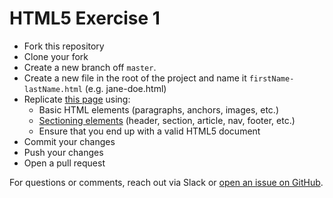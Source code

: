 # HTML5 Exercise 1

  * Fork this repository
  * Clone your fork
  * Create a new branch off `master`.
  * Create a new file in the root of the project and name it `firstName-lastName.html` (e.g. jane-doe.html)
  * Replicate [this page](https://medium.com/@zeldman/of-patterns-and-power-web-standards-then-now-afdb3474c681) using:
    * Basic HTML elements (paragraphs, anchors, images, etc.)
    * [Sectioning elements](http://i.msdn.microsoft.com/hh204741.html5-outline(en-us,MSDN.10).png) (header, section, article, nav, footer, etc.)
    * Ensure that you end up with a valid HTML5 document
  * Commit your changes
  * Push your changes
  * Open a pull request

For questions or comments, reach out via Slack or [open an issue on GitHub](https://github.com/betamore/fewd-html-exercise-1/issues).
